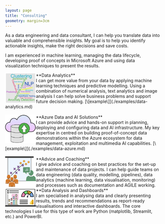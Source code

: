 ```yaml
---
layout: page
title: "Consulting"
geometry: margin=3cm
---
```


As a data engineering and data consultant, I can help you translate data into valuable and comprehensible insights. My goal is to help you identify actionable insights, make the right decisions and save costs.

I am experienced in machine learning, managing the data lifecycle, developing proof of concepts in Microsoft Azure and using data visualization techniques to present the results.

<img src="/images/analytics-consulting1.png" align="left" width="100px"/> 
**Data Analytics** <br>
I can get more value from your data by applying machine learning techniques and predictive modelling. Using a combination of numerical analysis, text analytics and image analysis I can help solve business problems and support future decision making. [\[example\]](./examples/data-analytics.md)
<br>
<br clear="left"/>

<img src="/images/cloud-consulting1.png" align="left" width="100px"/> 
**Azure Data and AI Solutions**  <br>
I can provide advice and hands-on support in planning, deploying and configuring data and AI infrastructure. My key expertise in centred on building proof-of-concept data demonstrations within the Azure ecosystem for data management, exploitation and multimedia AI capabilities. [\[example\]](./examples/data-azure.md)
<br>
<br clear="left"/>

<img src="/images/advising-consulting.png" align="left" width="100px"/> 
**Advice and Coaching** <br>
I give advice and coaching on best practices for the set-up and maintenance of data projects. I can help guide teams on data engineering (data quality, modelling, pipelines), data analytics (machine learning, data visualisation, monitoring) and processes such as documentation and AGILE working.
<br clear="left"/>

<img src="/images/dashboard-consulting.png" align="left" width="100px"/> 
**Data Analysis and Dashboards** <br>
I am specialised in analysing data and clearly presenting results, trends and recommendations as report-ready visualisations and interactive dashboards. The core technologies I use for this type of work are Python (matplotlib, Streamlit, etc.) and PowerBI.
<br>
<br clear="left"/>



